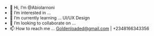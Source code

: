 - 👋 Hi, I’m @Abiolarnoni
- 👀 I’m interested in ...
- 🌱 I’m currently learning ... UI/UX Design 
- 💞️ I’m looking to collaborate on ...
- 📫 How to reach me ... Goldenloaded@gmail.com | +2348166343356

<!---
Abiolarnoni/Abiolarnoni is a ✨ special ✨ repository because its `README.md` (this file) appears on your GitHub profile.
You can click the Preview link to take a look at your changes.
--->
